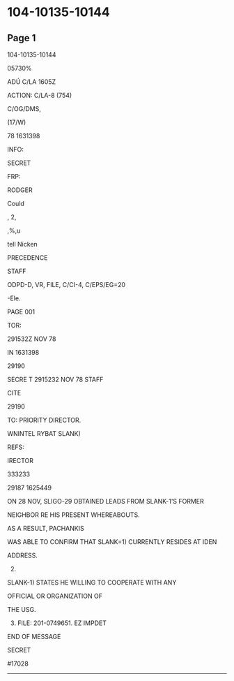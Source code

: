 # 104-10135-10144

## Page 1

104-10135-10144

05730%

ADÚ C/LA 1605Z

ACTION: C/LA-8 (754)

C/OG/DMS,

(17/W)

78 1631398

INFO:

SECRET

FRP:

RODGER

Could

, 2,

,%,u

tell Nicken

PRECEDENCE

STAFF

ODPD-D, VR, FILE, C/CI-4, C/EPS/EG=20

-Ele.

PAGE 001

TOR:

291532Z NOV 78

IN 1631398

29190

SECRE T 2915232 NOV 78 STAFF

CITE

29190

TO: PRIORITY DIRECTOR.

WNINTEL RYBAT SLANK)

REFS:

IRECTOR

333233

29187 1625449

ON 28 NOV, SLIGO-29 OBTAINED LEADS FROM SLANK-1'S FORMER

NEIGHBOR RE HIS PRESENT WHEREABOUTS.

AS A RESULT, PACHANKIS

WAS ABLE TO CONFIRM THAT SLANK=1) CURRENTLY RESIDES AT IDEN

ADDRESS.

2.

SLANK-1) STATES HE WILLING TO COOPERATE WITH ANY

OFFICIAL OR ORGANIZATION OF

THE USG.

3. FILE: 201-0749651. EZ IMPDET

END OF MESSAGE

SECRET

#17028

---

